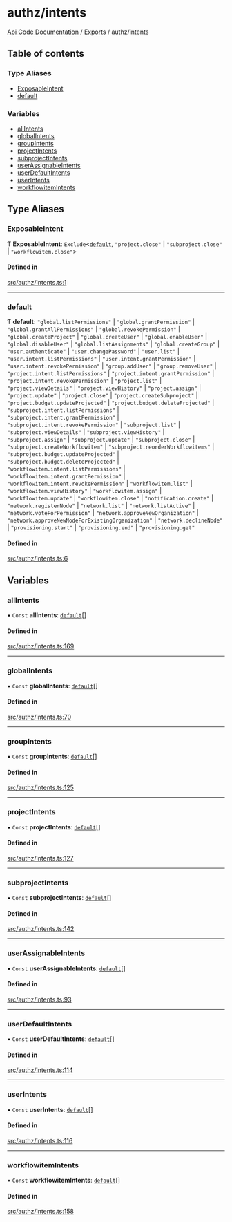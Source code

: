 # authz/intents
[Api Code Documentation](../README.md) / [Exports](../modules.md) / authz/intents

## Table of contents

### Type Aliases

- [ExposableIntent](authz_intents.md#exposableintent)
- [default](authz_intents.md#default)

### Variables

- [allIntents](authz_intents.md#allintents)
- [globalIntents](authz_intents.md#globalintents)
- [groupIntents](authz_intents.md#groupintents)
- [projectIntents](authz_intents.md#projectintents)
- [subprojectIntents](authz_intents.md#subprojectintents)
- [userAssignableIntents](authz_intents.md#userassignableintents)
- [userDefaultIntents](authz_intents.md#userdefaultintents)
- [userIntents](authz_intents.md#userintents)
- [workflowitemIntents](authz_intents.md#workflowitemintents)

## Type Aliases

### ExposableIntent

Ƭ **ExposableIntent**: `Exclude`\<[`default`](authz_intents.md#default), ``"project.close"`` \| ``"subproject.close"`` \| ``"workflowitem.close"``\>

#### Defined in

[src/authz/intents.ts:1](https://github.com/openkfw/TruBudget/blob/92640998/api/src/authz/intents.ts#L1)

___

### default

Ƭ **default**: ``"global.listPermissions"`` \| ``"global.grantPermission"`` \| ``"global.grantAllPermissions"`` \| ``"global.revokePermission"`` \| ``"global.createProject"`` \| ``"global.createUser"`` \| ``"global.enableUser"`` \| ``"global.disableUser"`` \| ``"global.listAssignments"`` \| ``"global.createGroup"`` \| ``"user.authenticate"`` \| ``"user.changePassword"`` \| ``"user.list"`` \| ``"user.intent.listPermissions"`` \| ``"user.intent.grantPermission"`` \| ``"user.intent.revokePermission"`` \| ``"group.addUser"`` \| ``"group.removeUser"`` \| ``"project.intent.listPermissions"`` \| ``"project.intent.grantPermission"`` \| ``"project.intent.revokePermission"`` \| ``"project.list"`` \| ``"project.viewDetails"`` \| ``"project.viewHistory"`` \| ``"project.assign"`` \| ``"project.update"`` \| ``"project.close"`` \| ``"project.createSubproject"`` \| ``"project.budget.updateProjected"`` \| ``"project.budget.deleteProjected"`` \| ``"subproject.intent.listPermissions"`` \| ``"subproject.intent.grantPermission"`` \| ``"subproject.intent.revokePermission"`` \| ``"subproject.list"`` \| ``"subproject.viewDetails"`` \| ``"subproject.viewHistory"`` \| ``"subproject.assign"`` \| ``"subproject.update"`` \| ``"subproject.close"`` \| ``"subproject.createWorkflowitem"`` \| ``"subproject.reorderWorkflowitems"`` \| ``"subproject.budget.updateProjected"`` \| ``"subproject.budget.deleteProjected"`` \| ``"workflowitem.intent.listPermissions"`` \| ``"workflowitem.intent.grantPermission"`` \| ``"workflowitem.intent.revokePermission"`` \| ``"workflowitem.list"`` \| ``"workflowitem.viewHistory"`` \| ``"workflowitem.assign"`` \| ``"workflowitem.update"`` \| ``"workflowitem.close"`` \| ``"notification.create"`` \| ``"network.registerNode"`` \| ``"network.list"`` \| ``"network.listActive"`` \| ``"network.voteForPermission"`` \| ``"network.approveNewOrganization"`` \| ``"network.approveNewNodeForExistingOrganization"`` \| ``"network.declineNode"`` \| ``"provisioning.start"`` \| ``"provisioning.end"`` \| ``"provisioning.get"``

#### Defined in

[src/authz/intents.ts:6](https://github.com/openkfw/TruBudget/blob/92640998/api/src/authz/intents.ts#L6)

## Variables

### allIntents

• `Const` **allIntents**: [`default`](authz_intents.md#default)[]

#### Defined in

[src/authz/intents.ts:169](https://github.com/openkfw/TruBudget/blob/92640998/api/src/authz/intents.ts#L169)

___

### globalIntents

• `Const` **globalIntents**: [`default`](authz_intents.md#default)[]

#### Defined in

[src/authz/intents.ts:70](https://github.com/openkfw/TruBudget/blob/92640998/api/src/authz/intents.ts#L70)

___

### groupIntents

• `Const` **groupIntents**: [`default`](authz_intents.md#default)[]

#### Defined in

[src/authz/intents.ts:125](https://github.com/openkfw/TruBudget/blob/92640998/api/src/authz/intents.ts#L125)

___

### projectIntents

• `Const` **projectIntents**: [`default`](authz_intents.md#default)[]

#### Defined in

[src/authz/intents.ts:127](https://github.com/openkfw/TruBudget/blob/92640998/api/src/authz/intents.ts#L127)

___

### subprojectIntents

• `Const` **subprojectIntents**: [`default`](authz_intents.md#default)[]

#### Defined in

[src/authz/intents.ts:142](https://github.com/openkfw/TruBudget/blob/92640998/api/src/authz/intents.ts#L142)

___

### userAssignableIntents

• `Const` **userAssignableIntents**: [`default`](authz_intents.md#default)[]

#### Defined in

[src/authz/intents.ts:93](https://github.com/openkfw/TruBudget/blob/92640998/api/src/authz/intents.ts#L93)

___

### userDefaultIntents

• `Const` **userDefaultIntents**: [`default`](authz_intents.md#default)[]

#### Defined in

[src/authz/intents.ts:114](https://github.com/openkfw/TruBudget/blob/92640998/api/src/authz/intents.ts#L114)

___

### userIntents

• `Const` **userIntents**: [`default`](authz_intents.md#default)[]

#### Defined in

[src/authz/intents.ts:116](https://github.com/openkfw/TruBudget/blob/92640998/api/src/authz/intents.ts#L116)

___

### workflowitemIntents

• `Const` **workflowitemIntents**: [`default`](authz_intents.md#default)[]

#### Defined in

[src/authz/intents.ts:158](https://github.com/openkfw/TruBudget/blob/92640998/api/src/authz/intents.ts#L158)
